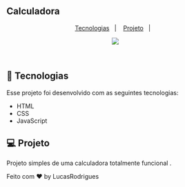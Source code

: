 ## Calculadora 
<p align="center">
  <a href="#-tecnologias">Tecnologias</a>&nbsp;&nbsp;&nbsp;|&nbsp;&nbsp;&nbsp;
  <a href="#-projeto">Projeto</a>&nbsp;&nbsp;&nbsp;|&nbsp;&nbsp;&nbsp;
</p>

<p align="center">
 <img src="https://user-images.githubusercontent.com/86750985/190665449-32e0ffbf-4bbc-4b18-b4bc-e8d1ae2edbbb.png" />



</p>

<br>


## 🚀 Tecnologias

Esse projeto foi desenvolvido com as seguintes tecnologias:

- HTML
- CSS
- JavaScript


## 💻 Projeto

Projeto simples de uma calculadora totalmente funcional .



Feito com ♥ by LucasRodrigues
